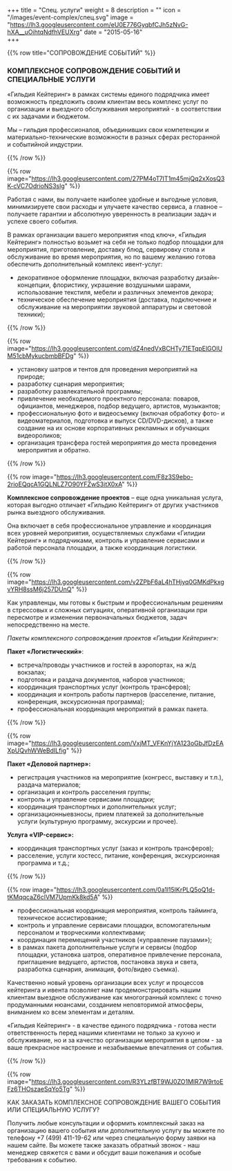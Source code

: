 +++
title = "Спец. услуги"
weight = 8
description = ""
icon = "/images/event-complex/спец.svg"
image = "https://lh3.googleusercontent.com/eU0E776GyqbfCJh5zNvG-hXA__uOihtqNdfhVEUXrg"
date = "2015-05-16"  
+++

{{% row title="СОПРОВОЖДЕНИЕ СОБЫТИЙ" %}}

### КОМПЛЕКСНОЕ СОПРОВОЖДЕНИЕ СОБЫТИЙ И СПЕЦИАЛЬНЫЕ УСЛУГИ

«Гильдия Кейтеринг» в рамках системы единого подрядчика имеет возможность предложить своим клиентам весь комплекс услуг по организации и выездного обслуживания мероприятий - в соответствии с их задачами и бюджетом.

Мы – гильдия профессионалов, объединивших свои компетенции и материально-технические возможности в разных сферах ресторанной и событийной индустрии.

{{% /row %}}

{{% row image="https://lh3.googleusercontent.com/27PM4oT7IT1m45mjQq2xXosQ3K-cVC7OdrioNS3slg" %}}

Работая с нами, вы получаете наиболее удобные и выгодные условия, минимизируете свои расходы и улучаете качество сервиса, а главное – получаете гарантии и абсолютную уверенность в реализации задач и успехе своего события.

В рамках организации вашего мероприятия «под ключ», «Гильдия Кейтеринг» полностью возьмет на себя не только подбор площадки для мероприятия, приготовление, доставку блюд, сервировку стола и обслуживание во время мероприятия, но по вашему желанию готова обеспечить  дополнительный комплекс ивент-услуг:

- декоративное оформление площадки, включая разработку дизайн-концепции, флористику, украшение воздушными шарами, использование текстиля, мебели и различных элементов декора;
- техническое обеспечение мероприятия (доставка, подключение и обслуживание на мероприятии звуковой аппаратуры и световой техники);

{{% /row %}}

{{% row image="https://lh3.googleusercontent.com/dZ4nedVxBCHTy71ETqpElGOlUM51cbMykucbmbBFDg" %}}

- установку шатров и тентов для проведения мероприятий на природе;
- разработку сценария мероприятия;
- разработку развлекательной программы;
- привлечение необходимого проектного персонала: поваров, официантов, менеджеров, подбор ведущего, артистов, музыкантов;
- профессиональную фото и видеосъемку (включая обработку фото- и видеоматериалов, подготовка и выпуск CD/DVD-дисков), а также создание на их основе корпоративных рекламных и обучающих видеороликов;
- организация трансфера гостей мероприятия до места проведения мероприятия и обратно.

{{% /row %}}

{{% row image="https://lh3.googleusercontent.com/F8z3S9ebo-2rioEQqcA1GQLNLZ7O90YFZwS3itX0xA" %}}

**Комплексное сопровождение проектов** – еще одна уникальная услуга, которая выгодно отличает «Гильдию Кейтеринг» от других участников рынка выездного обслуживания.

Она включает в себя профессиональное управление и координация всех уровней мероприятия, осуществляемых службами «Гилидии Кейтеринг» и подрядчиками, контроль и управление сервисами и работой персонала площадки, а также координация логистики.

{{% /row %}}

{{% row image="https://lh3.googleusercontent.com/v2ZPbF6aL4hTHjyq0GMKdPkxgvYRH8ssM6j257DUnQ" %}}

Как управленцы, мы готовы к быстрым и профессиональным решениям в стрессовых и сложных ситуациях, оперативной организации при пересмотре и изменении первоначальных бюджетов, задач непосредственно на месте.

_Пакеты комплексного сопровождения проектов «Гильдии Кейтеринг»:_

**Пакет «Логистический»**:

- встреча/проводы участников и гостей в аэропортах, на ж/д вокзалах;
- подготовка и раздача документов, наборов участников;
- координация транспортных услуг (контроль трансферов);
- координация и контроль работы партнеров (расселение, питание, конференция, экскурсионная программа);
- профессиональная координация мероприятий в рамках пакета.

{{% /row %}}

{{% row image="https://lh3.googleusercontent.com/VxjMT_VFKnYjYA123oGbJfDzEAXpUQvhWWeBdILfig" %}}

**Пакет «Деловой партнер»:**

- регистрация участников на мероприятие (конгресс, выставку и т.п.), раздача материалов;
- организация и контроль расселения группы;
- контроль и управление сервисами площадки;
- координация транспортных и дополнительных услуг;
- организационныевзносы, прием платежей за дополнительные услуги (культурную программу, экскурсии и прочее).

**Услуга «VIP-сервис»:**

- координация транспортных услуг (заказ и контроль трансферов);
- расселение, услуги хостесс, питание, конференция, экскурсионная программа и т.д.;

{{% /row %}}

{{% row image="https://lh3.googleusercontent.com/0a1l15IKrPLQ5oQ1d-tKMqqcaZ6clVM7UpmKk8kd5A" %}}

- профессиональная координация мероприятия, контроль тайминга, техническое ассистирование;
- контроль и управление сервисами площадки, вспомогательным персоналом и творческими коллективами;
- координация перемещений участников («управление паузами»);
- в рамках пакета дополнительные услуги и сервисы (подбор площадки, установка шатров, оперативное привлечение персонала,  приглашение ведущего, артистов, постановка звука и света, разработка сценария, анимация, фото/видео съемка).

Качественно новый уровень организации всех услуг и процессов кейтеринга и ивента позволяет нам продемонстрировать нашим клиентам выездное обслуживание как многогранный комплекс с точно продуманными нюансами, созданием неповторимой атмосферы, вниманием ко всем элементам и деталям.

«Гильдия Кейтеринг» - в качестве единого подрядчика - готова нести ответственность перед нашими клиентами не только за кухню и обслуживание, но и за качество организации мероприятия в целом - за ваше прекрасное настроение и незабываемые впечатления от события.

{{% /row %}}

{{% row image="https://lh3.googleusercontent.com/R3YLzfBT9WJ0ZO1MlR7W9rtoEFz6THOszaeSqYo5Tg" %}}

КАК ЗАКАЗАТЬ КОМПЛЕКСНОЕ СОПРОВОЖДЕНИЕ ВАШЕГО СОБЫТИЯ ИЛИ СПЕЦИАЛЬНУЮ УСЛУГУ?

Получить любые консультации и оформить комплексный заказ на организацию вашего события или дополнительную услугу вы можете по телефону +7 (499) 411-19-62 или через специальную форму заявки на нашем сайте. Вы можете также заказать обратный звонок - наш менеджер свяжется с вами и обсудит ваши пожелания и особые требования к событию.
